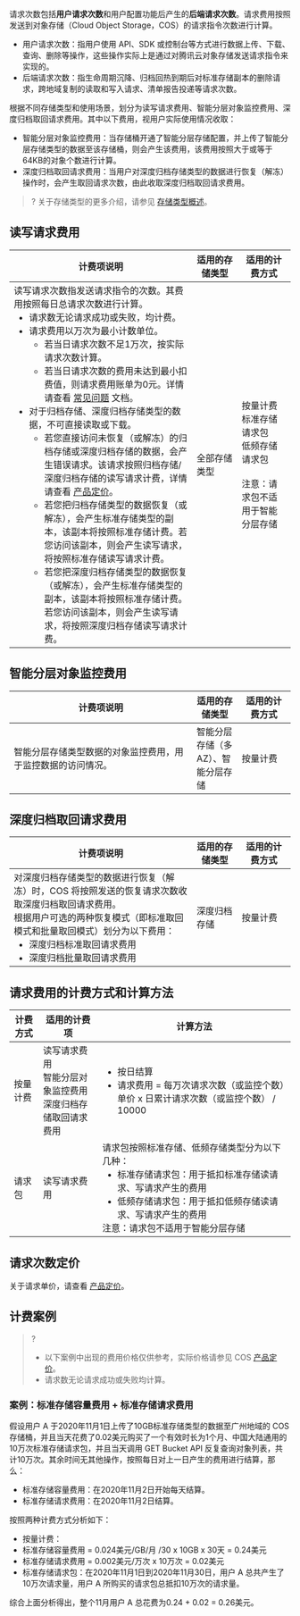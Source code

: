 请求次数包括**用户请求次数**和用户配置功能后产生的**后端请求次数**。请求费用按照发送到对象存储（Cloud Object Storage，COS）的请求指令次数进行计算。

- 用户请求次数：指用户使用 API、SDK 或控制台等方式进行数据上传、下载、查询、删除等操作，这些操作实际上是通过对腾讯云对象存储发送请求指令来实现的。
- 后端请求次数：指生命周期沉降、归档回热到期后对标准存储副本的删除请求，跨地域复制的读取和写入请求、清单报告投递等请求次数。

根据不同存储类型和使用场景，划分为读写请求费用、智能分层对象监控费用、深度归档取回请求费用。其中以下费用，视用户实际使用情况收取：
- 智能分层对象监控费用：当存储桶开通了智能分层存储配置，并上传了智能分层存储类型的数据至该存储桶，则会产生该费用，该费用按照大于或等于64KB的对象个数进行计算。
- 深度归档取回请求费用：当用户对深度归档存储类型的数据进行恢复（解冻）操作时，会产生取回请求次数，由此收取深度归档取回请求费用。


>? 关于存储类型的更多介绍，请参见 [存储类型概述](https://intl.cloud.tencent.com/document/product/436/30925)。
> 

## 读写请求费用

<table>
<thead>
<tr><th style="width: 65%;">计费项说明</th><th style="width: 16%;">适用的存储类型</th><th style="width: 19%;">适用的计费方式</th></tr>
</thead>
<tbody>
<tr>
<td>读写请求次数指发送请求指令的次数。其费用按照每日总请求次数进行计算。<ul  style="margin: 0;"><li>请求数无论请求成功或失败，均计费。</li><li>请求费用以万次为最小计数单位。</li><ul style="margin: 0;"><li>若当日请求次数不足1万次，按实际请求次数计算。</li><li>若当日请求次数的费用未达到最小扣费值，则请求费用账单为0元。详情请查看 <a href="https://intl.cloud.tencent.com/document/product/436/10373">常见问题</a> 文档。</li></ul></li><li>对于归档存储、深度归档存储类型的数据，不可直接读取或下载。<ul style="margin: 0;"><li>若您直接访问未恢复（或解冻）的归档存储或深度归档存储的数据，会产生错误请求。该请求按照归档存储/深度归档存储的读写请求计费，详情请查看 <a href="https://buy.cloud.tencent.com/price/cos">产品定价</a>。</li><li>若您把归档存储类型的数据恢复（或解冻），会产生标准存储类型的副本，该副本将按照标准存储计费。若您访问该副本，则会产生读写请求，将按照标准存储读写请求计费。</li><li>若您把深度归档存储类型的数据恢复（或解冻），会产生标准存储类型的副本，该副本将按照标准存储计费。若您访问该副本，则会产生读写请求，将按照深度归档存储读写请求计费。</li></ul></td>
<td>全部存储类型</td>
<td>按量计费<br>标准存储请求包<br>低频存储请求包<br><br>注意：请求包不适用于智能分层存储</td>
</tr>
</tbody></table>


## 智能分层对象监控费用

<table>
<thead>
<tr><th style="width: 65%;">计费项说明</th><th style="width: 16%;">适用的存储类型</th><th style="width: 19%;">适用的计费方式</th></tr>
</thead>
<tbody>
<tr>
<td>智能分层存储类型数据的对象监控费用，用于监控数据的访问情况。</td>
<td>智能分层存储（多 AZ）、智能分层存储</td>
<td>按量计费</td>
</tr>
</tbody></table>

## 深度归档取回请求费用

<table>
<thead>
<tr><th style="width: 65%;">计费项说明</th><th style="width: 16%;">适用的存储类型</th><th style="width: 19%;">适用的计费方式</th></tr>
</thead>
<tbody><tr>
<td>对深度归档存储类型的数据进行恢复（解冻）时，COS 将按照发送的恢复请求次数收取深度归档取回请求费用。<br/>根据用户可选的两种恢复模式（即标准取回模式和批量取回模式）划分为以下费用：<ul  style="margin: 0;"><li>深度归档标准取回请求费用</li><li>深度归档批量取回请求费用</li></ul></td>
<td>深度归档存储</td>
<td>按量计费</td>
</tr>
</tbody></table>


## 请求费用的计费方式和计算方法

|  计费方式   |   适用的计费项   |   计算方法   |
|-----|--------|------|
|  按量计费   |    读写请求费用 </br> 智能分层对象监控费用  </br> 深度归档存储取回请求费用 </br>      |  <ul  style="margin: 0;"><li>按日结算  </li><li>请求费用 = 每万次请求次数（或监控个数）单价 x 日累计请求次数（或监控个数） / 10000 </li></ul>       |
|   请求包   |     读写请求费用        | 请求包按照标准存储、低频存储类型分为以下几种：<ul  style="margin: 0;"><li>标准存储请求包：用于抵扣标准存储读请求、写请求产生的费用</li><li>低频存储请求包：用于抵扣低频存储读请求、写请求产生的费用</li></ul>注意：请求包不适用于智能分层存储  |


## 请求次数定价

关于请求单价，请查看 [产品定价](https://buy.tencentcloud.com/price/cos?lang=en&pg=)。


## 计费案例

>?
> - 以下案例中出现的费用价格仅供参考，实际价格请参见 COS [产品定价](https://buy.intl.cloud.tencent.com/price/cos?lang=en&pg=)。
> - 请求数无论请求成功或失败均计算。


### 案例：标准存储容量费用 + 标准存储请求费用

假设用户 A 于2020年11月1日上传了10GB标准存储类型的数据至广州地域的 COS 存储桶，并且当天花费了0.02美元购买了一个有效时长为1个月、中国大陆通用的10万次标准存储请求包，并且当天调用 GET Bucket API 反复查询对象列表，共计10万次。其余时间无其他操作，按照每日对上一日产生的费用进行结算，那么：

- 标准存储容量费用：在2020年11月2日开始每天结算。
- 标准存储请求费用：在2020年11月2日结算。

按照两种计费方式分析如下：

 -  按量计费：
  -  标准存储容量费用 = 0.024美元/GB/月 /30 x 10GB x 30天 = 0.24美元
  -  标准存储请求费用 = 0.002美元/万次 x 10万次 = 0.02美元
 - 标准存储请求包：在2020年11月1日到2020年11月30日，用户 A 总共产生了10万次请求量，用户 A 所购买的请求包总抵扣10万次的请求量。

综合上面分析得出，整个11月用户 A 总花费为0.24 + 0.02 = 0.26美元。
